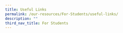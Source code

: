 ```yaml
---
title: Useful Links
permalink: /our-resources/For-Students/useful-links/
description: ""
third_nav_title: For Students
---
```

